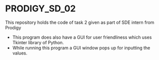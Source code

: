# PRODIGY_SD_02
This repository holds the code of task 2 given as part of SDE intern from Prodigy

- This program does also have a GUI for user friendliness which uses Tkinter library of Python.
- While running this program a GUI window pops up for inputting the values.
